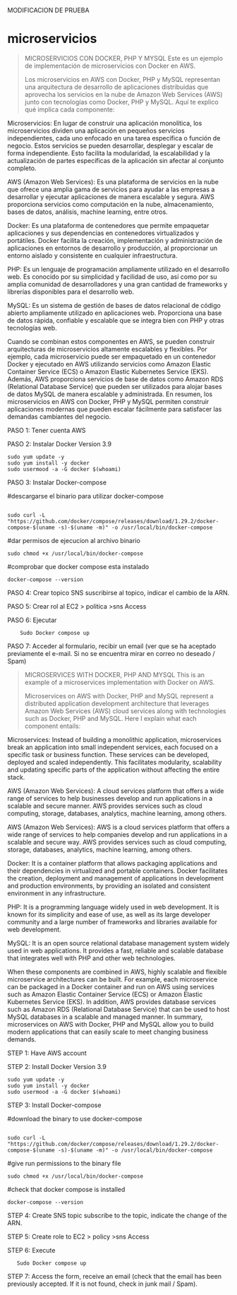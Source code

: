 MODIFICACION DE PRUEBA



# microservicios
> MICROSERVICIOS CON DOCKER, PHP Y MYSQL
Este es un ejemplo de implementación de microservicios con Docker en AWS.
> 
> Los microservicios en AWS con Docker, PHP y MySQL representan una arquitectura de desarrollo de aplicaciones distribuidas que aprovecha los servicios en la nube de Amazon Web Services (AWS) junto con tecnologías como Docker, PHP y MySQL. Aquí te explico qué implica cada componente:

Microservicios: En lugar de construir una aplicación monolítica, los microservicios dividen una aplicación en pequeños servicios independientes, cada uno enfocado en una tarea específica o función de negocio. Estos servicios se pueden desarrollar, desplegar y escalar de forma independiente. Esto facilita la modularidad, la escalabilidad y la actualización de partes específicas de la aplicación sin afectar al conjunto completo.

AWS (Amazon Web Services): Es una plataforma de servicios en la nube que ofrece una amplia gama de servicios para ayudar a las empresas a desarrollar y ejecutar aplicaciones de manera escalable y segura. AWS proporciona servicios como computación en la nube, almacenamiento, bases de datos, análisis, machine learning, entre otros.

Docker: Es una plataforma de contenedores que permite empaquetar aplicaciones y sus dependencias en contenedores virtualizados y portátiles. Docker facilita la creación, implementación y administración de aplicaciones en entornos de desarrollo y producción, al proporcionar un entorno aislado y consistente en cualquier infraestructura.

PHP: Es un lenguaje de programación ampliamente utilizado en el desarrollo web. Es conocido por su simplicidad y facilidad de uso, así como por su amplia comunidad de desarrolladores y una gran cantidad de frameworks y librerías disponibles para el desarrollo web.

MySQL: Es un sistema de gestión de bases de datos relacional de código abierto ampliamente utilizado en aplicaciones web. Proporciona una base de datos rápida, confiable y escalable que se integra bien con PHP y otras tecnologías web.

Cuando se combinan estos componentes en AWS, se pueden construir arquitecturas de microservicios altamente escalables y flexibles. Por ejemplo, cada microservicio puede ser empaquetado en un contenedor Docker y ejecutado en AWS utilizando servicios como Amazon Elastic Container Service (ECS) o Amazon Elastic Kubernetes Service (EKS). Además, AWS proporciona servicios de base de datos como Amazon RDS (Relational Database Service) que pueden ser utilizados para alojar bases de datos MySQL de manera escalable y administrada. En resumen, los microservicios en AWS con Docker, PHP y MySQL permiten construir aplicaciones modernas que pueden escalar fácilmente para satisfacer las demandas cambiantes del negocio.

PASO 1: Tener cuenta AWS

PASO 2: Instalar Docker Version 3.9

````
sudo yum update -y
sudo yum install -y docker
sudo usermood -a -G docker $(whoami)

````

    
PASO 3: Instalar Docker-compose

#descargarse el binario para utilizar docker-compose
    
````
    
sudo curl -L "https://github.com/docker/compose/releases/download/1.29.2/docker-compose-$(uname -s)-$(uname -m)" -o /usr/local/bin/docker-compose
````
#dar permisos de ejecucion al archivo binario
````
sudo chmod +x /usr/local/bin/docker-compose

````

#comprobar que docker compose esta instalado

````
docker-compose --version
````
    
PASO 4: Crear topico SNS suscribirse al topico, indicar el cambio de la ARN.

PASO 5: Crear rol al EC2 > politica >sns Access

PASO 6: Ejecutar
````
    Sudo Docker compose up
````
    
PASO 7: Acceder al formulario, recibir un email (ver que se ha aceptado previamente el e-mail. Si no se encuentra mirar en correo no deseado / Spam)

> MICROSERVICES WITH DOCKER, PHP AND MYSQL
This is an example of a microservices implementation with Docker on AWS.
> 
> Microservices on AWS with Docker, PHP and MySQL represent a distributed application development architecture that leverages Amazon Web Services (AWS) cloud services along with technologies such as Docker, PHP and MySQL. Here I explain what each component entails:

Microservices: Instead of building a monolithic application, microservices break an application into small independent services, each focused on a specific task or business function. These services can be developed, deployed and scaled independently. This facilitates modularity, scalability and updating specific parts of the application without affecting the entire stack.

AWS (Amazon Web Services): A cloud services platform that offers a wide range of services to help businesses develop and run applications in a scalable and secure manner. AWS provides services such as cloud computing, storage, databases, analytics, machine learning, among others.

AWS (Amazon Web Services): AWS is a cloud services platform that offers a wide range of services to help companies develop and run applications in a scalable and secure way. AWS provides services such as cloud computing, storage, databases, analytics, machine learning, among others.

Docker: It is a container platform that allows packaging applications and their dependencies in virtualized and portable containers. Docker facilitates the creation, deployment and management of applications in development and production environments, by providing an isolated and consistent environment in any infrastructure.

PHP: It is a programming language widely used in web development. It is known for its simplicity and ease of use, as well as its large developer community and a large number of frameworks and libraries available for web development.

MySQL: It is an open source relational database management system widely used in web applications. It provides a fast, reliable and scalable database that integrates well with PHP and other web technologies.

When these components are combined in AWS, highly scalable and flexible microservice architectures can be built. For example, each microservice can be packaged in a Docker container and run on AWS using services such as Amazon Elastic Container Service (ECS) or Amazon Elastic Kubernetes Service (EKS). In addition, AWS provides database services such as Amazon RDS (Relational Database Service) that can be used to host MySQL databases in a scalable and managed manner. In summary, microservices on AWS with Docker, PHP and MySQL allow you to build modern applications that can easily scale to meet changing business demands.

STEP 1: Have AWS account

STEP 2: Install Docker Version 3.9

````
sudo yum update -y
sudo yum install -y docker
sudo usermood -a -G docker $(whoami)

````

STEP 3: Install Docker-compose

#download the binary to use docker-compose
````
    
sudo curl -L "https://github.com/docker/compose/releases/download/1.29.2/docker-compose-$(uname -s)-$(uname -m)" -o /usr/local/bin/docker-compose
````

 #give run permissions to the binary file
 ````
sudo chmod +x /usr/local/bin/docker-compose

````
#check that docker compose is installed

````
docker-compose --version
````
STEP 4: Create SNS topic subscribe to the topic, indicate the change of the ARN.

STEP 5: Create role to EC2 > policy >sns Access

STEP 6: Execute
 ````
    Sudo Docker compose up
````
STEP 7: Access the form, receive an email (check that the email has been previously accepted. If it is not found, check in junk mail / Spam).   
